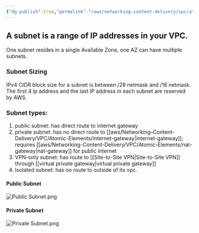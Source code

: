 ```yaml
---
{"dg-publish":true,"permalink":"/aws/networking-content-delivery/vpc/atomic-elements/subnet/","title":"Subnet"}
---
```


## A subnet is a range of IP addresses in your VPC.

One subnet resides in a single Available Zone, one AZ can have multiple subnets.

### Subnet Sizing

IPv4 CIDR block size for a subnet is between /28 netmask and /16 netmask.
The first 4 ip address and the last IP address in each subnet are reserved by AWS.

### Subnet types:
1. public subnet: has direct route to internet gateway
2. private subnet: has no direct route to [[aws/Networking-Content-Delivery/VPC/Atomic-Elements/internet-gateway\|internet-gateway]]; requires [[aws/Networking-Content-Delivery/VPC/Atomic-Elements/nat-gateway\|nat-gateway]] for public internet
3. VPN-only subnet: has route to [[Site-to-Site VPN\|Site-to-Site VPN]] through [[virtual private gateway\|virtual private gateway]]
4. Isolated subnet: has no route to outside of its vpc.


#### **Public Subnet**


![Public Subnet.png](/img/user/aws/Networking-Content-Delivery/VPC/png/Public%20Subnet.png)
#### **Private Subnet**
![Private Subnet.png](/img/user/aws/Networking-Content-Delivery/VPC/png/Private%20Subnet.png)